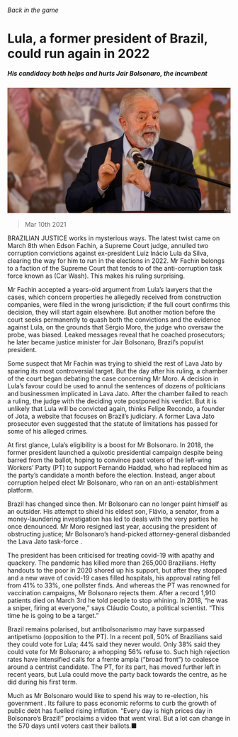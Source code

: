 ###### Back in the game

# Lula, a former president of Brazil, could run again in 2022 

##### His candidacy both helps and hurts Jair Bolsonaro, the incumbent 

![image](images/20210313_amp504.jpg) 

> Mar 10th 2021 


BRAZILIAN JUSTICE works in mysterious ways. The latest twist came on March 8th when Edson Fachin, a Supreme Court judge, annulled two corruption convictions against ex-president Luiz Inácio Lula da Silva, clearing the way for him to run in the elections in 2022. Mr Fachin belongs to a faction of the Supreme Court that tends to  of the anti-corruption task force known as  (Car Wash). This makes his ruling surprising. 


Mr Fachin accepted a years-old argument from Lula’s lawyers that the cases, which concern properties he allegedly received from construction companies, were filed in the wrong jurisdiction; if the full court confirms this decision, they will start again elsewhere. But another motion before the court seeks permanently to quash both the convictions and the evidence against Lula, on the grounds that Sérgio Moro, the judge who oversaw the probe, was biased. Leaked messages reveal that he coached prosecutors; he later became justice minister for Jair Bolsonaro, Brazil’s populist president. 



Some suspect that Mr Fachin was trying to shield the rest of Lava Jato by sparing its most controversial target. But the day after his ruling, a chamber of the court began debating the case concerning Mr Moro. A decision in Lula’s favour could be used to annul the sentences of dozens of politicians and businessmen implicated in Lava Jato. After the chamber failed to reach a ruling, the judge with the deciding vote postponed his verdict. But it is unlikely that Lula will be convicted again, thinks Felipe Recondo, a founder of Jota, a website that focuses on Brazil’s judiciary. A former Lava Jato prosecutor even suggested that the statute of limitations has passed for some of his alleged crimes.


At first glance, Lula’s eligibility is a boost for Mr Bolsonaro. In 2018, the former president launched a quixotic presidential campaign despite being barred from the ballot, hoping to convince past voters of the left-wing Workers’ Party (PT) to support Fernando Haddad, who had replaced him as the party’s candidate a month before the election. Instead, anger about corruption helped elect Mr Bolsonaro, who ran on an anti-establishment platform. 


Brazil has changed since then. Mr Bolsonaro can no longer paint himself as an outsider. His attempt to shield his eldest son, Flávio, a senator, from a money-laundering investigation has led to deals with the very parties he once denounced. Mr Moro resigned last year, accusing the president of obstructing justice; Mr Bolsonaro’s hand-picked attorney-general disbanded the Lava Jato task-force . 


The president has been criticised for treating covid-19 with apathy and quackery. The pandemic has killed more than 265,000 Brazilians. Hefty handouts to the poor in 2020 shored up his support, but after they stopped and a new wave of covid-19 cases filled hospitals, his approval rating fell from 41% to 33%, one pollster finds. And whereas the PT was renowned for vaccination campaigns, Mr Bolsonaro rejects them. After a record 1,910 patients died on March 3rd he told people to stop whining. In 2018, “he was a sniper, firing at everyone,” says Cláudio Couto, a political scientist. “This time he is going to be a target.” 


Brazil remains polarised, but antibolsonarismo may have surpassed antipetismo (opposition to the PT). In a recent poll, 50% of Brazilians said they could vote for Lula; 44% said they never would. Only 38% said they could vote for Mr Bolsonaro; a whopping 56% refuse to. Such high rejection rates have intensified calls for a frente ampla (“broad front”) to coalesce around a centrist candidate. The PT, for its part, has moved further left in recent years, but Lula could move the party back towards the centre, as he did during his first term.


Much as Mr Bolsonaro would like to spend his way to re-election, his government . Its failure to pass economic reforms to curb the growth of public debt has fuelled rising inflation. “Every day is high prices day in Bolsonaro’s Brazil!” proclaims a video that went viral. But a lot can change in the 570 days until voters cast their ballots.■

